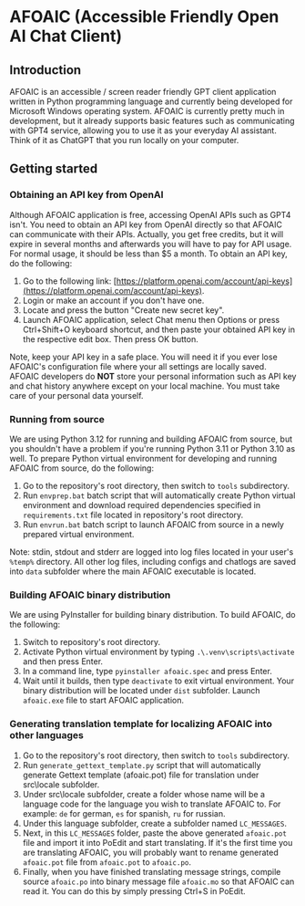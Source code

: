 # AFOAIC (Accessible Friendly Open AI Chat Client) #

## Introduction ##

AFOAIC is an accessible / screen reader friendly GPT client application written in Python programming language and currently being developed for Microsoft Windows operating system.
AFOAIC is currently pretty much in development, but it already supports basic features such as communicating with GPT4 service, allowing you to use it as your everyday AI assistant. Think of it as ChatGPT that you run locally on your computer.

## Getting started ##

### Obtaining an API key from OpenAI ###

Although AFOAIC application is free, accessing OpenAI APIs such as GPT4 isn't. You need to obtain an API key from OpenAI directly so that AFOAIC can communicate with their APIs. Actually, you get free credits, but it will expire in several months and afterwards you will have to pay for API usage. For normal usage, it should be less than $5 a month.
To obtain an API key, do the following:

1. Go to the following link: [https://platform.openai.com/account/api-keys](https://platform.openai.com/account/api-keys).
2. Login or make an account if you don't have one.
3. Locate and press the button "Create new secret key".
4. Launch AFOAIC application, select Chat menu then Options or press Ctrl+Shift+O keyboard shortcut, and then paste your obtained API key in the respective edit box. Then press OK button.


Note, keep your API key in a safe place. You will need it if you ever lose AFOAIC's configuration file where your all settings are locally saved. AFOAIC developers do **NOT** store your personal information such as API key and chat history anywhere except on your local machine. You must take care of your personal data yourself.

### Running from source ###

We are using Python 3.12 for running and building AFOAIC from source, but you shouldn't have a problem if you're running Python 3.11 or Python 3.10 as well.
To prepare Python virtual environment for developing and running AFOAIC from source, do the following:

1. Go to the repository's root directory, then switch to `tools` subdirectory.
2. Run `envprep.bat` batch script that will automatically create Python virtual environment and download required dependencies specified in `requirements.txt` file located in repository's root directory.
3. Run `envrun.bat` batch script to launch AFOAIC from source in a newly prepared virtual environment.


Note: stdin, stdout and stderr are logged into log files located in your user's `%temp%` directory. All other log files, including configs and chatlogs are saved into `data` subfolder where the main AFOAIC executable is located.

### Building AFOAIC binary distribution ###

We are using PyInstaller for building binary distribution. To build AFOAIC, do the following:

1. Switch to repository's root directory.
2. Activate Python virtual environment by typing `.\.venv\scripts\activate` and then press Enter.
3. In a command line, type `pyinstaller afoaic.spec` and press Enter.
4. Wait until it builds, then type `deactivate` to exit virtual environment. Your binary distribution will be located under `dist` subfolder. Launch `afoaic.exe` file to start AFOAIC application.


### Generating translation template for localizing AFOAIC into other languages ###

1. Go to the repository's root directory, then switch to `tools` subdirectory.
2. Run `generate_gettext_template.py` script that will automatically generate Gettext template (afoaic.pot) file for translation under src\locale subfolder.
3. Under src\locale subfolder, create a folder whose name will be a language code for the language you wish to translate AFOAIC to. For example: `de` for german, `es` for spanish, `ru` for russian.
4. Under this language subfolder, create a subfolder named `LC_MESSAGES`.
5. Next, in this `LC_MESSAGES` folder, paste the above generated `afoaic.pot` file and import it into PoEdit and start translating. If it's the first time you are translating AFOAIC, you will probably want to rename generated `afoaic.pot` file from `afoaic.pot` to `afoaic.po`.
6. Finally, when you have finished translating message strings, compile source `afoaic.po` into binary message file `afoaic.mo` so that AFOAIC can read it. You can do this by simply pressing Ctrl+S in PoEdit.


